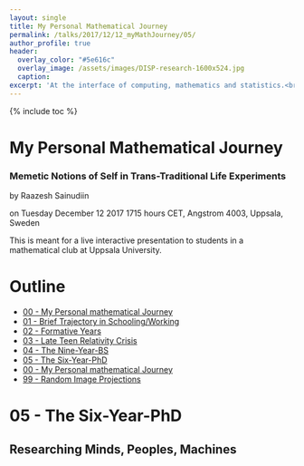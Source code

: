```yaml
---
layout: single
title: My Personal Mathematical Journey
permalink: /talks/2017/12/12_myMathJourney/05/
author_profile: true
header:
  overlay_color: "#5e616c"
  overlay_image: /assets/images/DISP-research-1600x524.jpg
  caption: 
excerpt: 'At the interface of computing, mathematics and statistics.<br /><br /><br />'
---
```

{% include toc %}

# My Personal Mathematical Journey
### Memetic Notions of Self in Trans-Traditional Life Experiments

by Raazesh Sainudiin 

on Tuesday December 12 2017 1715 hours CET, Angstrom 4003, Uppsala, Sweden

This is meant for a live interactive presentation to students in a mathematical club at Uppsala University.

# Outline

* [00 - My Personal mathematical Journey](/talks/2017/12/12_myMathJourney/)
* [01 - Brief Trajectory in Schooling/Working](/talks/2017/12/12_myMathJourney/01/)
* [02 - Formative Years](/talks/2017/12/12_myMathJourney/02/)
* [03 - Late Teen Relativity Crisis](/talks/2017/12/12_myMathJourney/03/)
* [04 - The Nine-Year-BS](/talks/2017/12/12_myMathJourney/04/)
* [05 - The Six-Year-PhD](/talks/2017/12/12_myMathJourney/05/)
* [00 - My Personal mathematical Journey](/talks/2017/12/12_myMathJourney/)
* [99 - Random Image Projections](/talks/2017/12/12_myMathJourney/99/)

# 05 - The Six-Year-PhD
## Researching Minds, Peoples, Machines

<html>
  <head>
    <script type="text/javascript" src="https://www.gstatic.com/charts/loader.js"></script>
    <script type="text/javascript">
      google.charts.load('current', {'packages':['timeline']});
      google.charts.setOnLoadCallback(drawChart);
      function drawChart() {
        var container = document.getElementById('timelineCountries');
        var chart = new google.visualization.Timeline(container);
        var dataTable = new google.visualization.DataTable();

        dataTable.addColumn({ type: 'string', id: 'rowID' });
        dataTable.addColumn({ type: 'string', id: 'annotation' });
        dataTable.addColumn({type:'string', role:'tooltip'}); 
        dataTable.addColumn({ type: 'date', id: 'Start' });
        dataTable.addColumn({ type: 'date', id: 'End' });
        dataTable.addRows([
//new Date(1999, 9, 1),  new Date(2000, 5, 15)
          [ 'US', 'NY, Cornell Plant. Path. MS/PhD', '',  new Date(1999, 9, 1),  new Date(2000, 5, 15) ],
          [ 'US', 'NY, Cornell Internat. Agri. Field Trip - Ecuador', '',  new Date(2000, 1, 1),  new Date(2000, 2, 1) ],
          [ 'US', 'NY, Phase II Rsrchr. Dow Agro Sci', '',  new Date(2000, 5, 15),  new Date(2000, 9, 1) ],
          [ 'US', 'NY, Cornell Biometrics MS/PhD - IGERT', '',  new Date(2000, 9, 1),  new Date(2003, 5, 15) ],
          [ 'US', 'NY, Cornell Math Stats PhD - IGERT', '',  new Date(2003, 9, 1),  new Date(2005, 5, 15) ],
          [ 'US', 'NY, Cornell Math Postdoc', '',  new Date(2005, 5, 15),  new Date(2005, 12, 15) ],
          [ 'Peoples', 'mathematics and/or life sciences', 'BS in Biology and Maths, PhD in Models of Self/non-self discrimination in fungal systems in Plant Pathology at Cornell, Dow Agro-sciences, Andean Agro-ecology, ...', new Date(1996, 1, 1),  new Date(2001, 1, 1) ],
          [ 'Peoples', 'NY, Cornell Internat. Agri. Field Trip - Ecuador', 'Andean Agro-ecology, Domestication of Potatoes, corn, etc., Conquistador plantations,...',  new Date(2000, 1, 1),  new Date(2000, 2, 1) ],
          [ 'Machines', 'NY, Phase II Rsrchr. Dow Agro Sci', 'Nozzle-head doing experiments in field competing against Bayer in Phase 2 compunds with human toxicity unknown... The post-Bretton-Woods retooling of the M-I complex for mono-cultural control-intensive agriculture',  new Date(2000, 5, 15),  new Date(2000, 9, 1) ],
          [ 'Peoples', 'NY, Cornell Biometrics MS/PhD - IGERT', 'IGERT under Strogatz blew my  mind! completed MS thesis - Models of Microsatellite Evolution: Insights from a comparison of humans and chimpanzees',  new Date(2000, 9, 1),  new Date(2003, 5, 15) ],
          [ 'Minds', 'NY, Cornell Math Stats PhD - IGERT', 'PhD thesis on Machine Interval Experiments - defined epistemologically valid experiments within the EU empirical traditions',  new Date(2003, 9, 1),  new Date(2005, 5, 15) ],
          [ 'Machines', 'NY, Cornell Math Stats PhD - IGERT', 'PhD thesis on Machine Interval Experiments - accounting for the limits on numerical resolution and limits on empirical resolution',  new Date(2003, 9, 1),  new Date(2005, 5, 15) ],
          [ 'Machines', 'NY, Cornell Math Postdoc', 'auto-validated extended interval newton operators to verify the algebraic symbolic proofs by math@Berkeley Comp Commut. Algebra group',  new Date(2005, 5, 15),  new Date(2005, 12, 15) ],
          [ 'Open', 'Mimetic Notions of Self in Trans-traditional Life Experiments', '', new Date(1984, 8, 1), new Date(2018, 12, 31) ]
]);

    var options = {
        timeline: { colorByRowLabel: true, 
                    showRowLabels: true, groupByRowLabel: false, 
                    rowLabelStyle: {fontName: 'Arial', fontSize: 12 },
                     barLabelStyle: { fontName: 'Arial', fontSize: 10 } },
        avoidOverlappingGridLines: false
      };

      chart.draw(dataTable, options);
      }
    </script>
  </head>
  <body>
    <div id="timelineCountries" style="height: 1800px; width: 1000px;"></div>
  </body>
</html>

